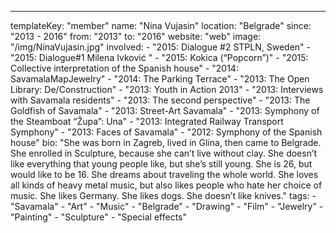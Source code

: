 ---
  templateKey: "member"
  name: "Nina Vujasin"
  location: "Belgrade"
  since: "2013 - 2016"
  from: "2013"
  to: "2016"
  website: "web"
  image: "/img/NinaVujasin.jpg"
  involved: 
    - "2015: Dialogue #2 STPLN, Sweden"
    - "2015: Dialogue#1 Milena Ivković "
    - "2015: Kokica (“Popcorn”)"
    - "2015: Collective interpretation of the Spanish house"
    - "2014: SavamalaMapJewelry"
    - "2014: The Parking Terrace"
    - "2013: The Open Library: De/Construction"
    - "2013: Youth in Action 2013"
    - "2013: Interviews with Savamala residents"
    - "2013: The second perspective"
    - "2013: The Goldfish of Savamala"
    - "2013: Street-Art Savamala"
    - "2013: Symphony of the Steamboat “Župa”: Una"
    - "2013: Integrated Railway Transport Symphony"
    - "2013: Faces of Savamala"
    - "2012: Symphony of the Spanish house"
  bio: "She was born in Zagreb, lived in Glina, then came to Belgrade. She enrolled in Sculpture, because she can’t live without clay. She doesn’t like everything that young people like, but she’s still young. She is 26, but would like to be 16. She dreams about traveling the whole world. She loves all kinds of heavy metal music, but also likes people who hate her choice of music. She likes Germany. She likes dogs. She doesn’t like knives."
  tags: 
    - "Savamala"
    - "Art"
    - "Music"
    - "Belgrade"
    - "Drawing"
    - "Film"
    - "Jewelry"
    - "Painting"
    - "Sculpture"
    - "Special effects"
